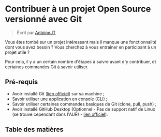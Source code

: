 # Contribuer à un projet Open Source versionné avec Git

> Écrit par [AntoineJT](https://github.com/AntoineJT)

Vous êtes tombé sur un projet intéressant mais il manque une fonctionnalité dont vous avez besoin ? Vous cherchez à vous entraîner en participant à un projet utile ?

Pour cela, il y a un certain nombre d'étapes à suivre avant d'y contribuer, et certaines commandes Git à savoir utiliser.

## Pré-requis

- Avoir installé Git ([lien officiel](https://git-scm.com/)) sur sa machine ;
- Savoir utiliser une application en console (CLI) ;
- Savoir utiliser certaines commandes basiques de Git (clone, pull, push) ;
- Avoir installé GitHub Desktop (Optionnel - Pas de support natif de Linux (se trouve cependant dans l'AUR) - [lien officiel](https://desktop.github.com/)).

## Table des matières 

